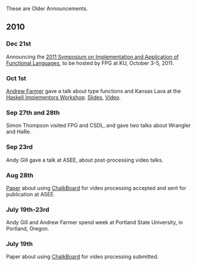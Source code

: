 These are Older Announcements.

2010
----

### Dec 21st

Announcing the [2011 Symposium on Implementation and Application of
Functional Languages](http://www.ittc.ku.edu/ifl2011), to be hosted by
FPG at KU, October 3-5, 2011.

### Oct 1st

[Andrew Farmer](users/andrewfarmer) gave a talk about type functions and
Kansas Lava at the [Haskell Implementors
Workshop](http://haskell.org/haskellwiki/HaskellImplementorsWorkshop/2010).
[Slides](http://www.scribd.com/doc/38559736/kansaslava-hiw10),
[Video](http://www.vimeo.com/15571220).

### Sep 27th and 28th

Simon Thompson visited FPG and CSDL, and gave two talks about Wrangler
and HaRe.

### Sep 23rd

Andy Gill gave a talk at ASEE, about post-processing video talks.

### Aug 28th

[Paper](node/63) about using [ChalkBoard](Tools/ChalkBoard)
for video processing accepted and sent for publication at ASEE.

### July 19th-23rd

Andy Gill and Andrew Farmer spend week at Portland State University, in
Portland, Oregon.

### July 19th

Paper about using [ChalkBoard](Tools/ChalkBoard) for video processing
submitted.
